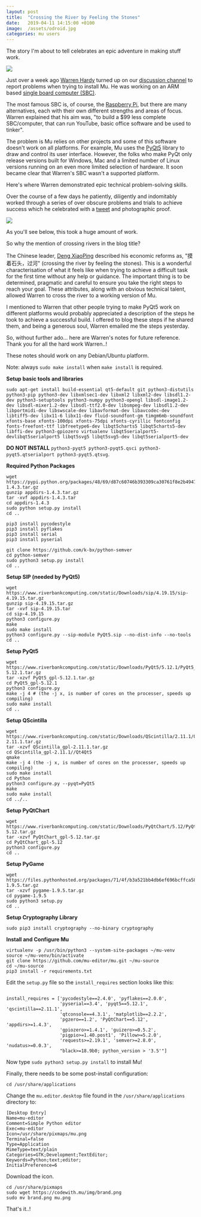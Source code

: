 ```yaml
---
layout: post
title:  "Crossing the River by Feeling the Stones" 
date:   2019-04-11 14:15:00 +0100
image:  /assets/odroid.jpg
categories: mu users 
---
```


The story I'm about to tell celebrates an epic adventure in making stuff work.

<img src="/assets/error.gif"/>

Just over a week ago [Warren Hardy](https://twitter.com/WarrenPHardy) turned up
on our [discussion channel](https://gitter.im/mu-editor/general) to report
problems when trying to install Mu. He was working on an ARM based
[single board computer (SBC)](https://en.wikipedia.org/wiki/Single-board_computer).

The most famous SBC is, of course, the [Raspberry Pi](http://raspberrypi.org/),
but there are many alternatives, each with their own different strengths and
areas of focus. Warren explained that his aim was, "to build a $99 less
complete SBC/computer, that can run YouTube, basic office software and be used
to tinker".

The problem is Mu relies on other projects and some of this software doesn't
work on all platforms. For example, Mu uses the
[PyQt5](https://www.riverbankcomputing.com/software/pyqt/intro) library to
draw and control its user interface. However, the folks who make PyQt only
release versions built for Windows, Mac and a limited number of Linux versions
running on an even more limited selection of hardware. It soon became clear
that Warren's SBC wasn't a supported platform.

Here's where Warren demonstrated epic technical problem-solving skills.

Over the course of a few days he patiently, diligently and indomitably worked
through a series of over obscure problems and trials to achieve success which
he celebrated with a [tweet](https://twitter.com/WarrenPHardy/status/1115360285408129026)
and photographic proof.

<img src="/assets/odroid.jpg"/>

As you'll see below, this took a huge amount of work.

So why the mention of crossing rivers in the blog title?

The Chinese leader, [Deng XiaoPing](https://en.wikipedia.org/wiki/Deng_Xiaoping)
described his economic reforms as, "摸着石头，过河" (crossing the river by
feeling the stones). This is a wonderful characterisation of what it feels like
when trying to achieve a difficult task for the first time without any help or
guidance. The important thing is to be determined, pragmatic and careful to
ensure you take the right steps to reach your goal. These attributes, along
with an obvious technical talent, allowed Warren to cross the river to a
working version of Mu.

I mentioned to Warren that other people trying to make PyQt5 work on different
platforms would probably appreciated a description of the steps he took to
achieve a successful build. I offered to blog these steps if he shared them,
and being a generous soul, Warren emailed me the steps yesterday.

So, without further ado... here are Warren's notes for future reference. Thank
you for all the hard work Warren..!

These notes should work on any Debian/Ubuntu platform.

Note: always `sudo make install` when `make install` is required.

**Setup basic tools and libraries**

```
sudo apt-get install build-essential qt5-default git python3-distutils python3-pip python3-dev libxmlsec1-dev libxml2 libxml2-dev libsdl1.2-dev python3-setuptools python3-numpy python3-opengl libsdl-image1.2-dev libsdl-mixer1.2-dev libsdl-ttf2.0-dev libsmpeg-dev libsdl1.2-dev libportmidi-dev libswscale-dev libavformat-dev libavcodec-dev libtiff5-dev libx11-6 libx11-dev fluid-soundfont-gm timgm6mb-soundfont xfonts-base xfonts-100dpi xfonts-75dpi xfonts-cyrillic fontconfig fonts-freefont-ttf libfreetype6-dev libqt5charts5 libqt5charts5-dev libffi-dev python3-gpiozero virtualenv libqt5serialport5-devlibqt5serialport5 libqt5svg5 libqt5svg5-dev libqt5serialport5-dev
```

**DO NOT INSTALL** `python3-pyqt5 python3-pyqt5.qsci python3-pyqt5.qtserialport
python3-pyqt5.qtsvg`.

**Required Python Packages**

```
wget https://pypi.python.org/packages/48/69/d87c60746b393309ca30761f8e2b49473d43450b150cb08f3c6df5c11be5/appdirs-1.4.3.tar.gz
gunzip appdirs-1.4.3.tar.gz
tar -xvf appdirs-1.4.3.tar
cd appdirs-1.4.3
sudo python setup.py install
cd ..

pip3 install pycodestyle
pip3 install pyflakes
pip3 install serial
pip3 install pyserial

git clone https://github.com/k-bx/python-semver
cd python-semver
sudo python3 setup.py install
cd ..
```

**Setup SIP (needed by PyQt5)**

```
wget https://www.riverbankcomputing.com/static/Downloads/sip/4.19.15/sip-4.19.15.tar.gz
gunzip sip-4.19.15.tar.gz
tar -xvf sip-4.19.15.tar
cd sip-4.19.15
python3 configure.py
make
sudo make install
python3 configure.py --sip-module PyQt5.sip --no-dist-info --no-tools
cd ..
```

**Setup PyQt5**

```
wget https://www.riverbankcomputing.com/static/Downloads/PyQt5/5.12.1/PyQt5_gpl-5.12.1.tar.gz
tar -xzvf PyQt5_gpl-5.12.1.tar.gz
cd PyQt5_gpl-5.12.1
python3 configure.py
make -j 4 # (the -j x, is number of cores on the processer, speeds up compiling)
sudo make install
cd ..
```

**Setup QScintilla**

```
wget https://www.riverbankcomputing.com/static/Downloads/QScintilla/2.11.1/QScintilla_gpl-2.11.1.tar.gz
tar -xzvf QScintilla_gpl-2.11.1.tar.gz
cd QScintilla_gpl-2.11.1//Qt4Qt5
qmake
make -j 4 (the -j x, is number of cores on the processer, speeds up compiling)
sudo make install
cd Python
python3 configure.py --pyqt=PyQt5
make
sudo make install
cd ../..
```

**Setup PyQtChart**

```
wget https://www.riverbankcomputing.com/static/Downloads/PyQtChart/5.12/PyQtChart_gpl-5.12.tar.gz
tar -xzvf PyQtChart_gpl-5.12.tar.gz
cd PyQtChart_gpl-5.12
python3 configure.py
cd ..
```

**Setup PyGame**

```
wget https://files.pythonhosted.org/packages/71/4f/b3a521bb4db6ef696bcffca58b833aa2e84f7e7c142951d506d840ced57a/pygame-1.9.5.tar.gz
tar -xzvf pygame-1.9.5.tar.gz
cd pygame-1.9.5
sudo python3 setup.py
cd ..
```

**Setup Cryptography Library**

```
sudo pip3 install cryptography --no-binary cryptography
```

**Install and Configure Mu**

```
virtualenv -p /usr/bin/python3 --system-site-packages ~/mu-venv
source ~/mu-venv/bin/activate
git clone https://github.com/mu-editor/mu.git ~/mu-source
cd ~/mu-source
pip3 install -r requirements.txt
```

Edit the `setup.py` file so the `install_requires` section looks like this:

```

install_requires = ['pycodestyle==2.4.0', 'pyflakes==2.0.0',
                    'pyserial==3.4', 'pyqt5==5.12.1', 'qscintilla==2.11.1',
                    'qtconsole==4.3.1', 'matplotlib==2.2.2',
                    'pgzero==1.2', 'PyQtChart==5.12', 'appdirs>=1.4.3',
                    'gpiozero>=1.4.1', 'guizero>=0.5.2',
                    'pigpio>=1.40.post1', 'Pillow>=5.2.0',
                    'requests>=2.19.1', 'semver>=2.8.0', 'nudatus>=0.0.3',
                    "black>=18.9b0; python_version > '3.5'"]
```

Now type `sudo python3 setup.py install` to install Mu!

Finally, there needs to be some post-install configuration:

```
cd /usr/share/applications
```

Change the `mu.editor.desktop` file found in the `/usr/share/applications`
directory to:

```
[Desktop Entry]
Name=mu-editor
Comment=Simple Python editor
Exec=mu-editor
Icon=/usr/share/pixmaps/mu.png
Terminal=false
Type=Application
MimeType=text/plain
Categories=GTK;Development;TextEditor;
Keywords=Python;text;editor;
InitialPreference=6
```

Download the icon.

```
cd /usr/share/pixmaps
sudo wget https://codewith.mu/img/brand.png
sudo mv brand.png mu.png
```

That's it..!
